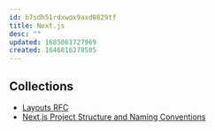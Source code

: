 ```yaml
---
id: b7sdh51rdxwox9axd0829tf
title: Next.js
desc: ""
updated: 1685061727969
created: 1646816278505
---
```


## Collections

- [Layouts RFC](https://nextjs.org/blog/layouts-rfc)
- [Next.js Project Structure and Naming Conventions](https://nextjs.org/docs/getting-started/project-structure)
